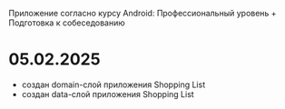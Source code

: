 Приложение согласно курсу Android: Профессиональный уровень + Подготовка к собеседованию

# 05.02.2025
- создан domain-слой приложения Shopping List
- создан data-слой приложения Shopping List